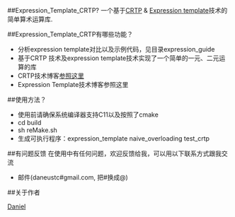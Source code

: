 ##Expression_Template_CRTP?
一个基于[CRTP](https://zh.wikipedia.org/wiki/%E5%A5%87%E5%BC%82%E9%80%92%E5%BD%92%E6%A8%A1%E6%9D%BF%E6%A8%A1%E5%BC%8F) & [Expression template](https://en.wikipedia.org/wiki/Expression_templates)技术的简单算术运算库.

##Expression_Template_CRTP有哪些功能？

* 分析expression template对比以及示例代码，见目录expression_guide
* 基于CRTP 技术及expression template技术实现了一个简单的一元、二元运算的库
* CRTP技术博客[参照这里](http://blog.csdn.net/daniel_ustc/article/details/73699378)
* Expression Template技术博客参照这里

##使用方法？

* 使用前请确保系统编译器支持C11以及按照了cmake
* cd build
* sh reMake.sh
* 生成可执行程序：expression_template  naive_overloading    test_crtp


##有问题反馈
在使用中有任何问题，欢迎反馈给我，可以用以下联系方式跟我交流

* 邮件(daneustc#gmail.com, 把#换成@)


##关于作者

[Daniel](http://ustcdane.github.io/)
